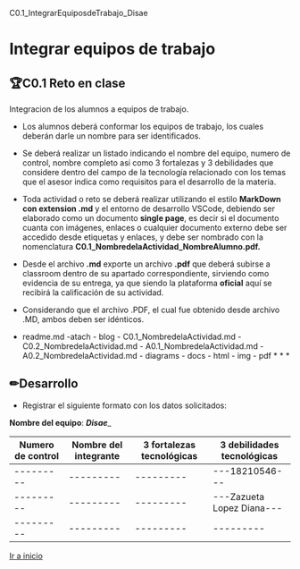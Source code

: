 C0.1_IntegrarEquiposdeTrabajo_Disae


# Integrar equipos de trabajo 

## 🏆C0.1 Reto en clase 
Integracion de los alumnos a equipos de trabajo.


* Los alumnos deberá conformar los equipos de trabajo, los cuales deberán darle un nombre para ser identificados.

* Se deberá realizar un listado indicando el nombre del equipo, numero de control, nombre completo asi como 3 fortalezas y 3 debilidades que considere dentro del campo de la tecnología relacionado con los temas que el asesor indica como requisitos para el desarrollo de la materia.

* Toda actividad o reto se deberá realizar utilizando el estilo **MarkDown con extension .md** y el entorno de desarrollo VSCode, debiendo ser elaborado como un documento **single page**, es decir si el documento cuanta con imágenes, enlaces o cualquier documento externo debe ser accedido desde etiquetas y enlaces, y debe ser nombrado con la nomenclatura **C0.1_NombredelaActividad_NombreAlumno.pdf.** 

* Desde el archivo **.md** exporte un archivo **.pdf** que deberá subirse a classroom dentro de su apartado correspondiente, sirviendo como evidencia de su entrega, ya que siendo la plataforma **oficial** aquí se recibirá la calificación de su actividad.

* Considerando que el archivo .PDF, el cual fue obtenido desde archivo .MD, ambos deben ser idénticos. 

- readme.md -atach - blog - C0.1_NombredelaActividad.md - C0.2_NombredelaActividad.md - A0.1_NombredelaActividad.md - A0.2_NombredelaActividad.md - diagrams - docs - html - img - pdf * * *

## ✏Desarrollo 

* Registrar el siguiente formato con los datos solicitados: 

**Nombre del equipo**: ___Disae____

<table>

<thead>

<tr>

<th>Numero de control</th>

<th>Nombre del integrante</th>

<th>3 fortalezas tecnológicas</th>

<th>3 debilidades tecnológicas</th>

</tr>

</thead>

<tbody>

<tr>

<td>---------</td>

<td>---------</td>

<td>---------</td>

<td>---18210546---</td>

</tr>

<tr>

<td>---------</td>

<td>---------</td>

<td>---------</td>

<td>---Zazueta Lopez Diana---</td>

</tr>

<tr>

<td>---------</td>

<td>---------</td>

<td>---------</td>

<td>---------</td>

</tr>

</tbody>

</table>

[Ir a inicio](/readme.md)
